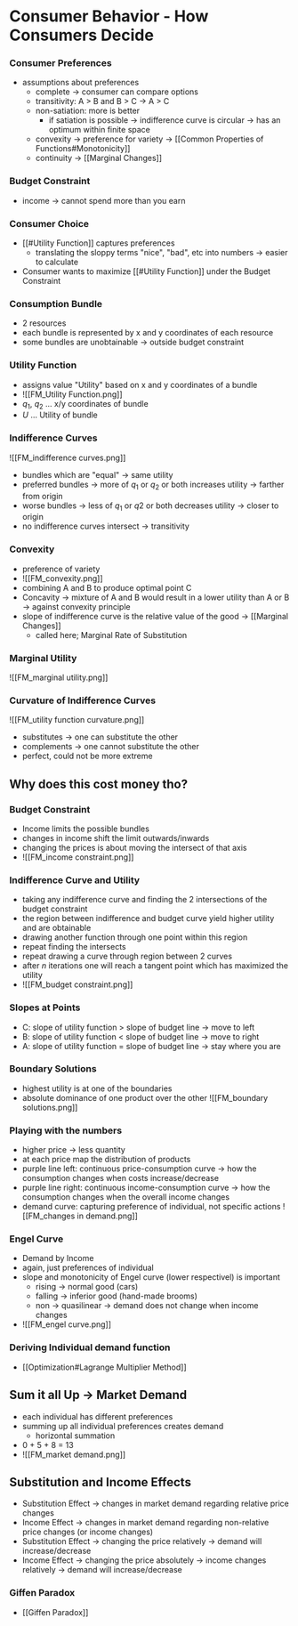 # Consumer Behavior - How Consumers Decide
### Consumer Preferences
- assumptions about preferences
	- complete -> consumer can compare options
	- transitivity: A > B and B > C -> A > C
	- non-satiation: more is better
		- if satiation is possible -> indifference curve is circular -> has an optimum within finite space
	- convexity -> preference for variety -> [[Common Properties of Functions#Monotonicity]]
	- continuity -> [[Marginal Changes]]
### Budget Constraint
- income -> cannot spend more than you earn
### Consumer Choice
- [[#Utility Function]] captures preferences 
	- translating the sloppy terms "nice", "bad", etc into numbers -> easier to calculate
- Consumer wants to maximize [[#Utility Function]] under the Budget Constraint
### Consumption Bundle
- 2 resources
- each bundle is represented by x and y coordinates of each resource
- some bundles are unobtainable -> outside budget constraint
### Utility Function
- assigns value "Utility" based on x and y coordinates of a bundle
- ![[FM_Utility Function.png]]
- $q_1$, $q_2$ ... x/y coordinates of bundle
- $U$ ... Utility of bundle
### Indifference Curves
![[FM_indifference curves.png]]
- bundles which are "equal" -> same utility
- preferred bundles -> more of $q_1$ or $q_2$ or both increases utility -> farther from origin
- worse bundles -> less of $q_1$ or $q2$ or both decreases utility -> closer to origin
- no indifference curves intersect -> transitivity
### Convexity
- preference of variety
- ![[FM_convexity.png]]
- combining A and B to produce optimal point C
- Concavity -> mixture of A and B would result in a lower utility than A or B -> against convexity principle
- slope of indifference curve is the relative value of the good -> [[Marginal Changes]]
	- called here; Marginal Rate of Substitution
### Marginal Utility
![[FM_marginal utility.png]]
### Curvature of Indifference Curves
![[FM_utility function curvature.png]]
- substitutes -> one can substitute the other
- complements -> one cannot substitute the other
- perfect, could not be more extreme
## Why does this cost money tho?
### Budget Constraint
- Income limits the possible bundles
- changes in income shift the limit outwards/inwards
- changing the prices is about moving the intersect of that axis
- ![[FM_income constraint.png]]
### Indifference Curve and Utility
- taking any indifference curve and finding the 2 intersections of the budget constraint
- the region between indifference and budget curve yield higher utility and are obtainable
- drawing another function through one point within this region
- repeat finding the intersects
- repeat drawing a curve through region between 2 curves
- after $n$ iterations one will reach a tangent point which has maximized the utility
- ![[FM_budget constraint.png]]
### Slopes at Points
- C: slope of utility function > slope of budget line -> move to left
- B: slope of utility function < slope of budget line -> move to right
- A: slope of utility function = slope of budget line -> stay where you are
### Boundary Solutions
- highest utility is at one of the boundaries
- absolute dominance of one product over the other
![[FM_boundary solutions.png]]
### Playing with the numbers
- higher price -> less quantity
- at each price map the distribution of products
- purple line left: continuous price-consumption curve -> how the consumption changes when costs increase/decrease
- purple line right: continuous income-consumption curve -> how the consumption changes when the overall income changes
- demand curve: capturing preference of individual, not specific actions
![[FM_changes in demand.png]]

### Engel Curve
- Demand by Income
- again, just preferences of individual
- slope and monotonicity of Engel curve (lower respectivel) is important
	- rising -> normal good (cars)
	- falling -> inferior good (hand-made brooms)
	- non -> quasilinear -> demand does not change when income changes
- ![[FM_engel curve.png]]
### Deriving Individual demand function
- [[Optimization#Lagrange Multiplier Method]] 
## Sum it all Up -> Market Demand
- each individual has different preferences
- summing up all individual preferences creates demand
	- horizontal summation
- 0 + 5 + 8 = 13
- ![[FM_market demand.png]]

## Substitution and Income Effects
- Substitution Effect -> changes in market demand regarding relative price changes
- Income Effect -> changes in market demand regarding non-relative price changes (or income changes)  
- Substitution Effect -> changing the price relatively -> demand will increase/decrease
- Income Effect -> changing the price absolutely -> income changes relatively -> demand will increase/decrease 
### Giffen Paradox
- [[Giffen Paradox]]


